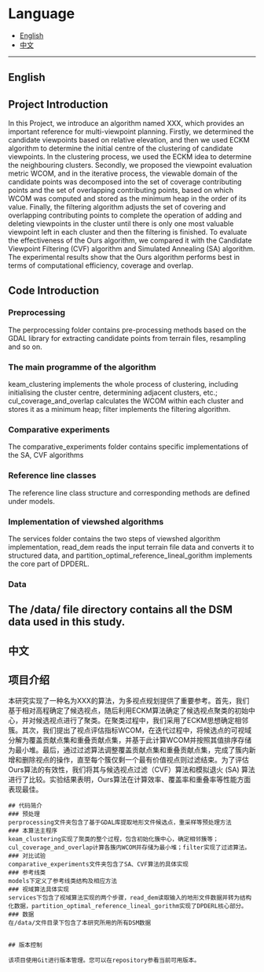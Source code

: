 # Language

- [English](#english)
- [中文](#中文)

---

## English
## Project Introduction
In this Project, we introduce an algorithm named XXX, which provides an important reference for multi-viewpoint planning. Firstly, we determined the candidate viewpoints based on relative elevation, and then we used ECKM algorithm to determine the initial centre of the clustering of candidate viewpoints. In the clustering process, we used the ECKM idea to determine the neighbouring clusters. Secondly, we proposed the viewpoint evaluation metric WCOM, and in the iterative process, the viewable domain of the candidate points was decomposed into the set of coverage contributing points and the set of overlapping contributing points, based on which WCOM was computed and stored as the minimum heap in the order of its value. Finally, the filtering algorithm adjusts the set of covering and overlapping contributing points to complete the operation of adding and deleting viewpoints in the cluster until there is only one most valuable viewpoint left in each cluster and then the filtering is finished. To evaluate the effectiveness of the Ours algorithm, we compared it with the Candidate Viewpoint Filtering (CVF) algorithm and Simulated Annealing (SA) algorithm. The experimental results show that the Ours algorithm performs best in terms of computational efficiency, coverage and overlap.

## Code Introduction
### Preprocessing
The perprocessing folder contains pre-processing methods based on the GDAL library for extracting candidate points from terrain files, resampling and so on.
### The main programme of the algorithm
keam_clustering implements the whole process of clustering, including initialising the cluster centre, determining adjacent clusters, etc.; cul_coverage_and_overlap calculates the WCOM within each cluster and stores it as a minimum heap; filter implements the filtering algorithm.
### Comparative experiments
The comparative_experiments folder contains specific implementations of the SA, CVF algorithms
### Reference line classes
The reference line class structure and corresponding methods are defined under models.
### Implementation of viewshed algorithms
The services folder contains the two steps of viewshed algorithm implementation, read_dem reads the input terrain file data and converts it to structured data, and partition_optimal_reference_lineal_gorithm implements the core part of DPDERL.
### Data
The /data/ file directory contains all the DSM data used in this study.
---

## 中文

## 项目介绍
本研究实现了一种名为XXX的算法，为多视点规划提供了重要参考。首先，我们基于相对高程确定了候选视点，随后利用ECKM算法确定了候选视点聚类的初始中心，并对候选视点进行了聚类。在聚类过程中，我们采用了ECKM思想确定相邻簇。其次，我们提出了视点评估指标WCOM，在迭代过程中，将候选点的可视域分解为覆盖贡献点集和重叠贡献点集，并基于此计算WCOM并按照其值排序存储为最小堆。最后，通过过滤算法调整覆盖贡献点集和重叠贡献点集，完成了簇内新增和删除视点的操作，直至每个簇仅剩一个最有价值视点则过滤结束。为了评估Ours算法的有效性，我们将其与候选视点过滤（CVF）算法和模拟退火 (SA) 算法进行了比较。实验结果表明，Ours算法在计算效率、覆盖率和重叠率等性能方面表现最佳。

```
## 代码简介
### 预处理
perprocessing文件夹包含了基于GDAL库提取地形文件候选点，重采样等预处理方法
### 本算法主程序
keam_clustering实现了聚类的整个过程，包含初始化簇中心，确定相邻簇等；cul_coverage_and_overlap计算各簇内WCOM并存储为最小堆；filter实现了过滤算法。
### 对比试验
comparative_experiments文件夹包含了SA、CVF算法的具体实现
### 参考线类
models下定义了参考线类结构及相应方法
### 视域算法具体实现
services下包含了视域算法实现的两个步骤，read_dem读取输入的地形文件数据并转为结构化数据，partition_optimal_reference_lineal_gorithm实现了DPDERL核心部分。
### 数据
在/data/文件目录下包含了本研究所用的所有DSM数据


## 版本控制

该项目使用Git进行版本管理。您可以在repository参看当前可用版本。
